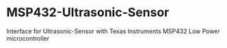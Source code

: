 # MSP432-Ultrasonic-Sensor


Interface for Ultrasonic-Sensor with Texas Instruments MSP432 Low Power microcontroller
